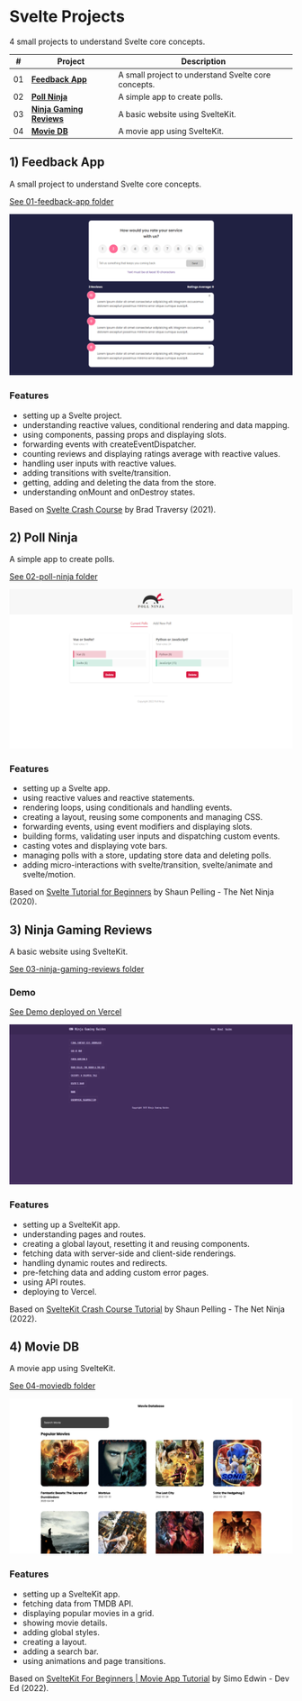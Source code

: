 # Svelte Projects

4 small projects to understand Svelte core concepts.

| #   | Project                           | Description                                           |
| --- | --------------------------------- | ----------------------------------------------------- |
| 01  | [**Feedback App**](#feedback) | A small project to understand Svelte core concepts.               |
| 02  | [**Poll Ninja**](#poll)        | A simple app to create polls.           |
| 03  | [**Ninja Gaming Reviews**](#gaming)     | A basic website using SvelteKit.                                 |
| 04  | [**Movie DB**](#moviedb)     | A movie app using SvelteKit.                                 |

## <a name="feedback"></a>1) Feedback App

A small project to understand Svelte core concepts.

[See 01-feedback-app folder](01-feedback-app)

<p align="center">
    <a href="01-feedback-app">
        <img src="01-feedback-app/screenshot.png">
    </a>
</p>

### Features

- setting up a Svelte project.
- understanding reactive values, conditional rendering and data mapping.
- using components, passing props and displaying slots.
- forwarding events with createEventDispatcher.
- counting reviews and displaying ratings average with reactive values.
- handling user inputs with reactive values.
- adding transitions with svelte/transition.
- getting, adding and deleting the data from the store.
- understanding onMount and onDestroy states.

Based on [Svelte Crash Course](https://www.youtube.com/watch?v=3TVy6GdtNuQ) by Brad Traversy (2021).

## <a name="poll"></a>2) Poll Ninja

A simple app to create polls.

[See 02-poll-ninja folder](02-poll-ninja)

<p align="center">
    <a href="02-poll-ninja">
        <img src="02-poll-ninja/screenshot.png">
    </a>
</p>

### Features

- setting up a Svelte app.
- using reactive values and reactive statements.
- rendering loops, using conditionals and handling events.
- creating a layout, reusing some components and managing CSS.
- forwarding events, using event modifiers and displaying slots.
- building forms, validating user inputs and dispatching custom events.
- casting votes and displaying vote bars.
- managing polls with a store, updating store data and deleting polls.
- adding micro-interactions with svelte/transition, svelte/animate and svelte/motion.

Based on [Svelte Tutorial for Beginners](https://www.youtube.com/playlist?list=PL4cUxeGkcC9hlbrVO_2QFVqVPhlZmz7tO) by Shaun Pelling - The Net Ninja (2020).

## <a name="gaming"></a>3) Ninja Gaming Reviews

A basic website using SvelteKit.

[See 03-ninja-gaming-reviews folder](03-ninja-gaming-reviews)

### Demo

[See Demo deployed on Vercel](https://sveltekit-ninja-gaming.vercel.app/)

<p align="center">
    <a href="03-ninja-gaming-reviews">
        <img src="03-ninja-gaming-reviews/screenshot.png">
    </a>
</p>

### Features

- setting up a SvelteKit app.
- understanding pages and routes.
- creating a global layout, resetting it and reusing components.
- fetching data with server-side and client-side renderings.
- handling dynamic routes and redirects.
- pre-fetching data and adding custom error pages.
- using API routes.
- deploying to Vercel.

Based on [SvelteKit Crash Course Tutorial](https://www.youtube.com/playlist?list=PL4cUxeGkcC9hpM9ARM59Ve3jqcb54dqiP) by Shaun Pelling - The Net Ninja (2022).

## <a name="moviedb"></a>4) Movie DB

A movie app using SvelteKit.

[See 04-moviedb folder](04-moviedb)

<p align="center">
        <img src="04-moviedb/screenshot.png">
</p>

### Features

- setting up a SvelteKit app.
- fetching data from TMDB API.
- displaying popular movies in a grid.
- showing movie details.
- adding global styles.
- creating a layout.
- adding a search bar.
- using animations and page transitions.

Based on [SvelteKit For Beginners | Movie App Tutorial](https://www.youtube.com/watch?v=ydR_M0fw9Xc) by Simo Edwin - Dev Ed (2022).
